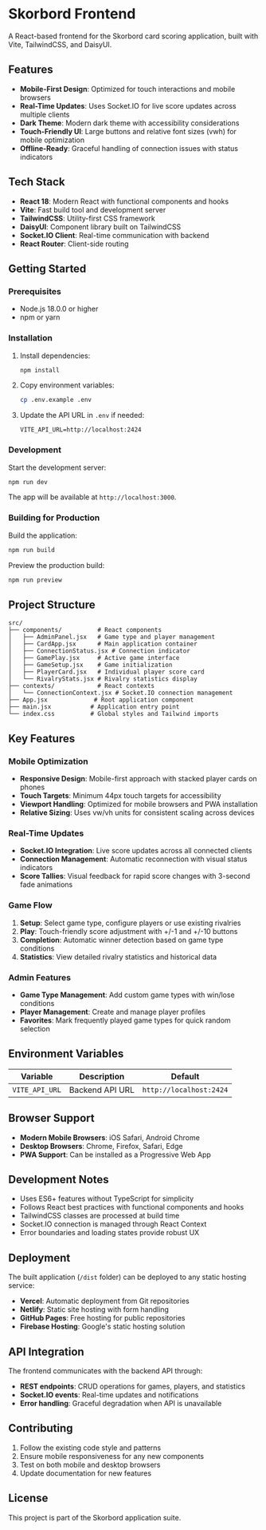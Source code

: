 # Skorbord Frontend

A React-based frontend for the Skorbord card scoring application, built with Vite, TailwindCSS, and DaisyUI.

## Features

- **Mobile-First Design**: Optimized for touch interactions and mobile browsers
- **Real-Time Updates**: Uses Socket.IO for live score updates across multiple clients
- **Dark Theme**: Modern dark theme with accessibility considerations
- **Touch-Friendly UI**: Large buttons and relative font sizes (vwh) for mobile optimization
- **Offline-Ready**: Graceful handling of connection issues with status indicators

## Tech Stack

- **React 18**: Modern React with functional components and hooks
- **Vite**: Fast build tool and development server
- **TailwindCSS**: Utility-first CSS framework
- **DaisyUI**: Component library built on TailwindCSS
- **Socket.IO Client**: Real-time communication with backend
- **React Router**: Client-side routing

## Getting Started

### Prerequisites

- Node.js 18.0.0 or higher
- npm or yarn

### Installation

1. Install dependencies:

   ```bash
   npm install
   ```

2. Copy environment variables:

   ```bash
   cp .env.example .env
   ```

3. Update the API URL in `.env` if needed:

   ```env
   VITE_API_URL=http://localhost:2424
   ```

### Development

Start the development server:

```bash
npm run dev
```

The app will be available at `http://localhost:3000`.

### Building for Production

Build the application:

```bash
npm run build
```

Preview the production build:

```bash
npm run preview
```

## Project Structure

```text
src/
├── components/          # React components
│   ├── AdminPanel.jsx   # Game type and player management
│   ├── CardApp.jsx      # Main application container
│   ├── ConnectionStatus.jsx # Connection indicator
│   ├── GamePlay.jsx     # Active game interface
│   ├── GameSetup.jsx    # Game initialization
│   ├── PlayerCard.jsx   # Individual player score card
│   └── RivalryStats.jsx # Rivalry statistics display
├── contexts/            # React contexts
│   └── ConnectionContext.jsx # Socket.IO connection management
├── App.jsx             # Root application component
├── main.jsx           # Application entry point
└── index.css          # Global styles and Tailwind imports
```

## Key Features

### Mobile Optimization

- **Responsive Design**: Mobile-first approach with stacked player cards on phones
- **Touch Targets**: Minimum 44px touch targets for accessibility
- **Viewport Handling**: Optimized for mobile browsers and PWA installation
- **Relative Sizing**: Uses vw/vh units for consistent scaling across devices

### Real-Time Updates

- **Socket.IO Integration**: Live score updates across all connected clients
- **Connection Management**: Automatic reconnection with visual status indicators
- **Score Tallies**: Visual feedback for rapid score changes with 3-second fade animations

### Game Flow

1. **Setup**: Select game type, configure players or use existing rivalries
2. **Play**: Touch-friendly score adjustment with +/-1 and +/-10 buttons
3. **Completion**: Automatic winner detection based on game type conditions
4. **Statistics**: View detailed rivalry statistics and historical data

### Admin Features

- **Game Type Management**: Add custom game types with win/lose conditions
- **Player Management**: Create and manage player profiles
- **Favorites**: Mark frequently played game types for quick random selection

## Environment Variables

| Variable | Description | Default |
|----------|-------------|---------|
| `VITE_API_URL` | Backend API URL | `http://localhost:2424` |

## Browser Support

- **Modern Mobile Browsers**: iOS Safari, Android Chrome
- **Desktop Browsers**: Chrome, Firefox, Safari, Edge
- **PWA Support**: Can be installed as a Progressive Web App

## Development Notes

- Uses ES6+ features without TypeScript for simplicity
- Follows React best practices with functional components and hooks
- TailwindCSS classes are processed at build time
- Socket.IO connection is managed through React Context
- Error boundaries and loading states provide robust UX

## Deployment

The built application (`/dist` folder) can be deployed to any static hosting service:

- **Vercel**: Automatic deployment from Git repositories
- **Netlify**: Static site hosting with form handling
- **GitHub Pages**: Free hosting for public repositories
- **Firebase Hosting**: Google's static hosting solution

## API Integration

The frontend communicates with the backend API through:

- **REST endpoints**: CRUD operations for games, players, and statistics
- **Socket.IO events**: Real-time updates and notifications
- **Error handling**: Graceful degradation when API is unavailable

## Contributing

1. Follow the existing code style and patterns
2. Ensure mobile responsiveness for any new components
3. Test on both mobile and desktop browsers
4. Update documentation for new features

## License

This project is part of the Skorbord application suite.
